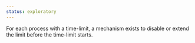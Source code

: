 ```yaml
---
status: exploratory
---
```


For each process with a time-limit, a mechanism exists to disable or extend the limit before the time-limit starts.